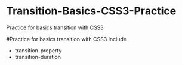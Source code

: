 # Transition-Basics-CSS3-Practice
Practice for basics transition with CSS3

#Practice for basics transition with CSS3 Include
- transition-property
- transition-duration
